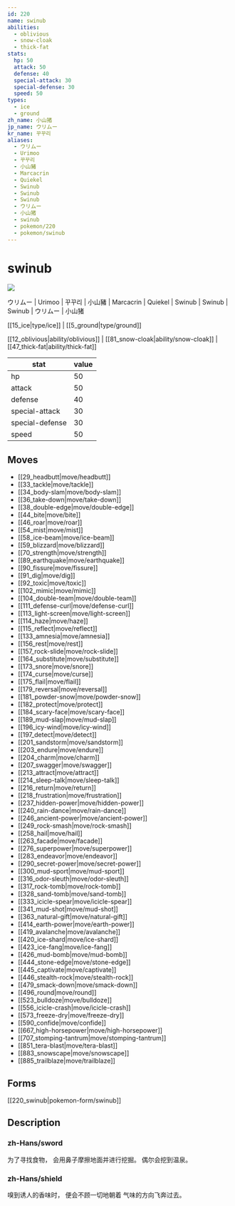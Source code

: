 ```yaml
---
id: 220
name: swinub
abilities:
  - oblivious
  - snow-cloak
  - thick-fat
stats:
  hp: 50
  attack: 50
  defense: 40
  special-attack: 30
  special-defense: 30
  speed: 50
types:
  - ice
  - ground
zh_name: 小山猪
jp_name: ウリムー
kr_name: 꾸꾸리
aliases:
  - ウリムー
  - Urimoo
  - 꾸꾸리
  - 小山豬
  - Marcacrin
  - Quiekel
  - Swinub
  - Swinub
  - Swinub
  - ウリムー
  - 小山猪
  - swinub
  - pokemon/220
  - pokemon/swinub
---
```

# swinub

![](https://raw.githubusercontent.com/PokeAPI/sprites/master/sprites/pokemon/220.png)

ウリムー | Urimoo | 꾸꾸리 | 小山豬 | Marcacrin | Quiekel | Swinub | Swinub | Swinub | ウリムー | 小山猪

[[15_ice|type/ice]] | [[5_ground|type/ground]]

[[12_oblivious|ability/oblivious]] | [[81_snow-cloak|ability/snow-cloak]] | [[47_thick-fat|ability/thick-fat]]

|stat|value|
|---|---|
|hp|50|
|attack|50|
|defense|40|
|special-attack|30|
|special-defense|30|
|speed|50|


## Moves

- [[29_headbutt|move/headbutt]]
- [[33_tackle|move/tackle]]
- [[34_body-slam|move/body-slam]]
- [[36_take-down|move/take-down]]
- [[38_double-edge|move/double-edge]]
- [[44_bite|move/bite]]
- [[46_roar|move/roar]]
- [[54_mist|move/mist]]
- [[58_ice-beam|move/ice-beam]]
- [[59_blizzard|move/blizzard]]
- [[70_strength|move/strength]]
- [[89_earthquake|move/earthquake]]
- [[90_fissure|move/fissure]]
- [[91_dig|move/dig]]
- [[92_toxic|move/toxic]]
- [[102_mimic|move/mimic]]
- [[104_double-team|move/double-team]]
- [[111_defense-curl|move/defense-curl]]
- [[113_light-screen|move/light-screen]]
- [[114_haze|move/haze]]
- [[115_reflect|move/reflect]]
- [[133_amnesia|move/amnesia]]
- [[156_rest|move/rest]]
- [[157_rock-slide|move/rock-slide]]
- [[164_substitute|move/substitute]]
- [[173_snore|move/snore]]
- [[174_curse|move/curse]]
- [[175_flail|move/flail]]
- [[179_reversal|move/reversal]]
- [[181_powder-snow|move/powder-snow]]
- [[182_protect|move/protect]]
- [[184_scary-face|move/scary-face]]
- [[189_mud-slap|move/mud-slap]]
- [[196_icy-wind|move/icy-wind]]
- [[197_detect|move/detect]]
- [[201_sandstorm|move/sandstorm]]
- [[203_endure|move/endure]]
- [[204_charm|move/charm]]
- [[207_swagger|move/swagger]]
- [[213_attract|move/attract]]
- [[214_sleep-talk|move/sleep-talk]]
- [[216_return|move/return]]
- [[218_frustration|move/frustration]]
- [[237_hidden-power|move/hidden-power]]
- [[240_rain-dance|move/rain-dance]]
- [[246_ancient-power|move/ancient-power]]
- [[249_rock-smash|move/rock-smash]]
- [[258_hail|move/hail]]
- [[263_facade|move/facade]]
- [[276_superpower|move/superpower]]
- [[283_endeavor|move/endeavor]]
- [[290_secret-power|move/secret-power]]
- [[300_mud-sport|move/mud-sport]]
- [[316_odor-sleuth|move/odor-sleuth]]
- [[317_rock-tomb|move/rock-tomb]]
- [[328_sand-tomb|move/sand-tomb]]
- [[333_icicle-spear|move/icicle-spear]]
- [[341_mud-shot|move/mud-shot]]
- [[363_natural-gift|move/natural-gift]]
- [[414_earth-power|move/earth-power]]
- [[419_avalanche|move/avalanche]]
- [[420_ice-shard|move/ice-shard]]
- [[423_ice-fang|move/ice-fang]]
- [[426_mud-bomb|move/mud-bomb]]
- [[444_stone-edge|move/stone-edge]]
- [[445_captivate|move/captivate]]
- [[446_stealth-rock|move/stealth-rock]]
- [[479_smack-down|move/smack-down]]
- [[496_round|move/round]]
- [[523_bulldoze|move/bulldoze]]
- [[556_icicle-crash|move/icicle-crash]]
- [[573_freeze-dry|move/freeze-dry]]
- [[590_confide|move/confide]]
- [[667_high-horsepower|move/high-horsepower]]
- [[707_stomping-tantrum|move/stomping-tantrum]]
- [[851_tera-blast|move/tera-blast]]
- [[883_snowscape|move/snowscape]]
- [[885_trailblaze|move/trailblaze]]

## Forms



[[220_swinub|pokemon-form/swinub]]

## Description

### zh-Hans/sword

为了寻找食物，
会用鼻子摩擦地面并进行挖掘。
偶尔会挖到温泉。

### zh-Hans/shield

嗅到诱人的香味时，
便会不顾一切地朝着
气味的方向飞奔过去。

